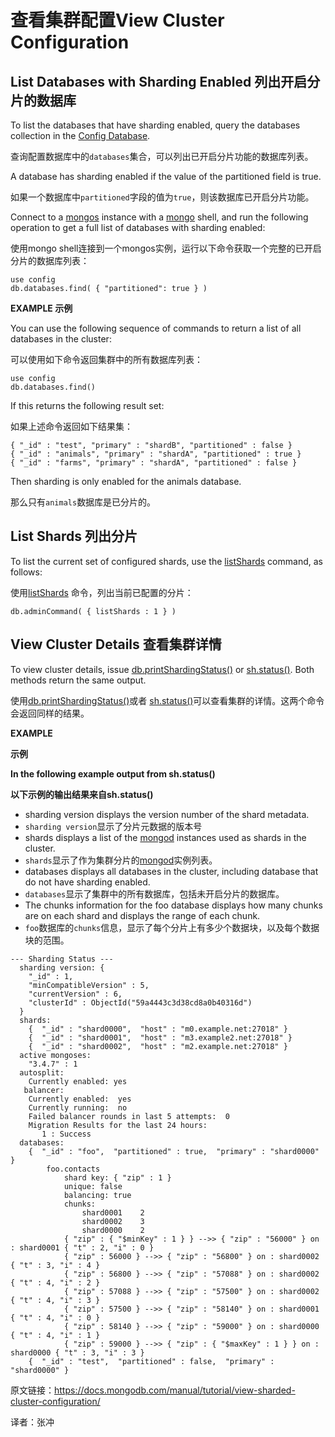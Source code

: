 # 查看集群配置View Cluster Configuration

## List Databases with Sharding Enabled 列出开启分片的数据库

To list the databases that have sharding enabled, query the databases collection in the [Config Database](https://docs.mongodb.com/manual/reference/config-database/#std-label-config-database). 

查询配置数据库中的`databases`集合，可以列出已开启分片功能的数据库列表。

A database has sharding enabled if the value of the partitioned field is true. 

如果一个数据库中`partitioned`字段的值为`true`，则该数据库已开启分片功能。

Connect to a [mongos](https://docs.mongodb.com/manual/reference/program/mongos/#mongodb-binary-bin.mongos) instance with a [mongo](https://docs.mongodb.com/manual/reference/program/mongo/#mongodb-binary-bin.mongo) shell, and run the following operation to get a full list of databases with sharding enabled:

使用mongo shell连接到一个mongos实例，运行以下命令获取一个完整的已开启分片的数据库列表：

```
use config
db.databases.find( { "partitioned": true } )
```

**EXAMPLE 示例**

You can use the following sequence of commands to return a list of all databases in the cluster:

可以使用如下命令返回集群中的所有数据库列表：

```
use config
db.databases.find()
```

If this returns the following result set:

如果上述命令返回如下结果集：

```
{ "_id" : "test", "primary" : "shardB", "partitioned" : false }
{ "_id" : "animals", "primary" : "shardA", "partitioned" : true }
{ "_id" : "farms", "primary" : "shardA", "partitioned" : false }
```

Then sharding is only enabled for the animals database.

那么只有`animals`数据库是已分片的。

## List Shards 列出分片

To list the current set of configured shards, use the [listShards](https://docs.mongodb.com/manual/reference/command/listShards/#mongodb-dbcommand-dbcmd.listShards) command, as follows:

使用[listShards](https://docs.mongodb.com/manual/reference/command/listShards/#mongodb-dbcommand-dbcmd.listShards) 命令，列出当前已配置的分片：

```
db.adminCommand( { listShards : 1 } )
```

## View Cluster Details 查看集群详情

To view cluster details, issue [db.printShardingStatus()](https://docs.mongodb.com/manual/reference/method/db.printShardingStatus/#mongodb-method-db.printShardingStatus) or [sh.status()](https://docs.mongodb.com/manual/reference/method/sh.status/#mongodb-method-sh.status). Both methods return the same output.

使用[db.printShardingStatus()](https://docs.mongodb.com/manual/reference/method/db.printShardingStatus/#mongodb-method-db.printShardingStatus)或者 [sh.status()](https://docs.mongodb.com/manual/reference/method/sh.status/#mongodb-method-sh.status)可以查看集群的详情。这两个命令会返回同样的结果。

**EXAMPLE**

**示例**

**In the following example output from sh.status()**

**以下示例的输出结果来自sh.status()**

- sharding version displays the version number of the shard metadata.
- `sharding version`显示了分片元数据的版本号
- shards displays a list of the [mongod](https://docs.mongodb.com/manual/reference/program/mongod/#mongodb-binary-bin.mongod) instances used as shards in the cluster.
- `shards`显示了作为集群分片的[mongod](https://docs.mongodb.com/manual/reference/program/mongod/#mongodb-binary-bin.mongod)实例列表。
- databases displays all databases in the cluster, including database that do not have sharding enabled.
- `databases`显示了集群中的所有数据库，包括未开启分片的数据库。
- The chunks information for the foo database displays how many chunks are on each shard and displays the range of each chunk.
- `foo`数据库的`chunks`信息，显示了每个分片上有多少个数据块，以及每个数据块的范围。

```
--- Sharding Status ---
  sharding version: {
    "_id" : 1,
    "minCompatibleVersion" : 5,
    "currentVersion" : 6,
    "clusterId" : ObjectId("59a4443c3d38cd8a0b40316d")
  }
  shards:
    {  "_id" : "shard0000",  "host" : "m0.example.net:27018" }
    {  "_id" : "shard0001",  "host" : "m3.example2.net:27018" }
    {  "_id" : "shard0002",  "host" : "m2.example.net:27018" }
  active mongoses:
    "3.4.7" : 1
  autosplit:
    Currently enabled: yes
   balancer:
    Currently enabled:  yes
    Currently running:  no
    Failed balancer rounds in last 5 attempts:  0
    Migration Results for the last 24 hours:
       1 : Success
  databases:
    {  "_id" : "foo",  "partitioned" : true,  "primary" : "shard0000" }
        foo.contacts
            shard key: { "zip" : 1 }
            unique: false
            balancing: true
            chunks:
                shard0001    2
                shard0002    3
                shard0000    2
            { "zip" : { "$minKey" : 1 } } -->> { "zip" : "56000" } on : shard0001 { "t" : 2, "i" : 0 }
            { "zip" : 56000 } -->> { "zip" : "56800" } on : shard0002 { "t" : 3, "i" : 4 }
            { "zip" : 56800 } -->> { "zip" : "57088" } on : shard0002 { "t" : 4, "i" : 2 }
            { "zip" : 57088 } -->> { "zip" : "57500" } on : shard0002 { "t" : 4, "i" : 3 }
            { "zip" : 57500 } -->> { "zip" : "58140" } on : shard0001 { "t" : 4, "i" : 0 }
            { "zip" : 58140 } -->> { "zip" : "59000" } on : shard0000 { "t" : 4, "i" : 1 }
            { "zip" : 59000 } -->> { "zip" : { "$maxKey" : 1 } } on : shard0000 { "t" : 3, "i" : 3 }
    {  "_id" : "test",  "partitioned" : false,  "primary" : "shard0000" }
```



原文链接：https://docs.mongodb.com/manual/tutorial/view-sharded-cluster-configuration/

译者：张冲
